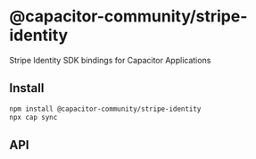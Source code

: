 # @capacitor-community/stripe-identity

Stripe Identity SDK bindings for Capacitor Applications

## Install

```bash
npm install @capacitor-community/stripe-identity
npx cap sync
```

## API

<docgen-index></docgen-index>

<docgen-api>
<!-- run docgen to generate docs from the source -->
<!-- More info: https://github.com/ionic-team/capacitor-docgen -->
</docgen-api>
